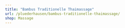 ```yaml
---
title: "Bambus Traditionelle Thaimassage"
url: /pluederhausen/bambus-traditionelle-thaimassage/
shop: Massage
---
```

